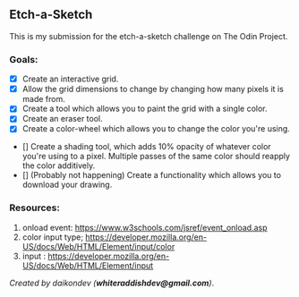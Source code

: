 ## Etch-a-Sketch

This is my submission for the etch-a-sketch challenge on The Odin Project.

### Goals:
- [x] Create an interactive grid.
- [x] Allow the grid dimensions to change by changing how many pixels it is made from.
- [x] Create a tool which allows you to paint the grid with a single color.
- [x] Create an eraser tool.
- [x] Create a color-wheel which allows you to change the color you're using.
- [] Create a shading tool, which adds 10% opacity of whatever color you're using to a pixel.
Multiple passes of the same color should reapply the color additively.
- [] (Probably not happening) Create a functionality which allows you to download your drawing.

### Resources:
1. onload event: https://www.w3schools.com/jsref/event_onload.asp
2. color input type; https://developer.mozilla.org/en-US/docs/Web/HTML/Element/input/color
3. input : https://developer.mozilla.org/en-US/docs/Web/HTML/Element/input


_Created by daikondev (__whiteraddishdev@gmail.com__)_.